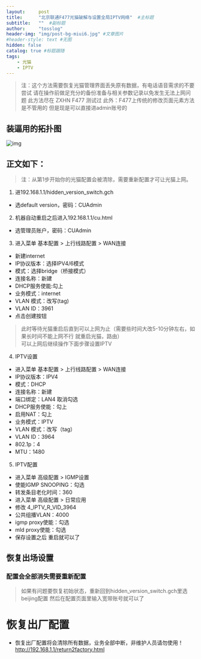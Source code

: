 ```yaml
---
layout:     post 
title:      "北京联通F477光猫破解与设置全局IPTV网络"  #主标题
subtitle:   ""  #副标题
author:     "tosslog" 
header-img: "img/post-bg-miui6.jpg" #文章图片
#header-style: text #无图
hidden: false
catalog: true #标题跟随
tags: 
    - 光猫
    - IPTV
---
```



> 注：这个方法需要恢复光猫管理界面丢失原有数据，有电话语音需求的不要尝试
请在操作前做足充分的备份准备与相关参数记录以免发生无法上网问题
此方法尽在 ZXHN F477 测试过
此外：F477上传统的修改页面元素方法是不管用的
但是现是可以直接进admin账号的

## 装逼用的拓扑图
![img](/blog/img/post-img/2020/11/05/3979109941.jpg)

## 正文如下：
> 注：从第1步开始你的光猫配置会被清除，需要重新配置才可让光猫上网。  

1. 进192.168.1.1/hidden_version_switch.gch
  - 选default version，密码：CUAdmin  

2. 机器自动重启之后进入192.168.1.1/cu.html
  - 选管理员账户，密码：CUAdmin  

3. 进入菜单  基本配置 > 上行线路配置 > WAN连接
  - 新建internet
  - IP协议版本：选择IPV4/6模式
  - 模式：选择bridge（桥接模式）
  - 连接名称：新建
  - DHCP服务使能:勾上
  - 业务模式：internet
  - VLAN 模式：改写(tag)
  - VLAN ID：3961
  - 点击创建按钮

>此时等待光猫重启后直到可以上网为止（需要些时间大改5-10分钟左右，如果长时间不能上网不行 就重启光猫，路由）  
可以上网后继续操作下面步骤设置IPTV


4. IPTV设置
  - 进入菜单  基本配置 > 上行线路配置 > WAN连接
  - IP协议版本：IPV4
  - 模式：DHCP
  - 连接名称：新建
  - 端口绑定：LAN4 取消勾选
  - DHCP服务使能：勾上
  - 启用NAT：勾上
  - 业务模式：IPTV
  - VLAN 模式：改写（tag）
  - VLAN ID：3964
  - 802.1p：4
  - MTU：1480

5. IPTV配置
  - 进入菜单 高级配置 > IGMP设置 
  - 使能IGMP SNOOPING：勾选
  - 转发条目老化时间：360
  - 进入菜单 高级配置 > 日常应用
  - 修改 4_IPTV_R_VID_3964 
  - 公共组播VLAN：4000
  - igmp proxy使能：勾选
  - mld proxy使能：勾选
  - 保存设置之后 重启就可以了

## 恢复出场设置
### 配置会全部消失需要重新配置 

>如果有问题要恢复初始状态，重新回到hidden_version_switch.gch里选beijing配置
然后在配置页面里输入宽带账号就可以了

# 恢复出厂配置
- 恢复出厂配置将会清除所有数据，业务全部中断，非维护人员请勿使用！
http://192.168.1.1/return2factory.html
